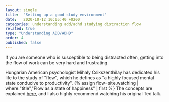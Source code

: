 ```yaml
---
layout: single
title:  "Setting up a good study environment"
date:   2020-10-12 10:05:40 +0200
categories: understanding add/adhd studying distraction flow
related: true
type: "Understanding ADD/ADHD"
order: 4
published: false
---
```


If you are someone who is susceptible to being distracted often, getting into the flow of work can be very hard and frustrating.

Hungarian American psychologist Mihaly Csikszenthilay has dedicated his life to the study of "flow", which he defines as "a highly focused mental state conducive to productivity". 
{% assign flow=site.watching | where:"title","Flow as a state of happiness" | first %}
The concepts are explained <a href="{{flow.url}}">here</a>, and I also highly recommend watching his original Ted talk.


